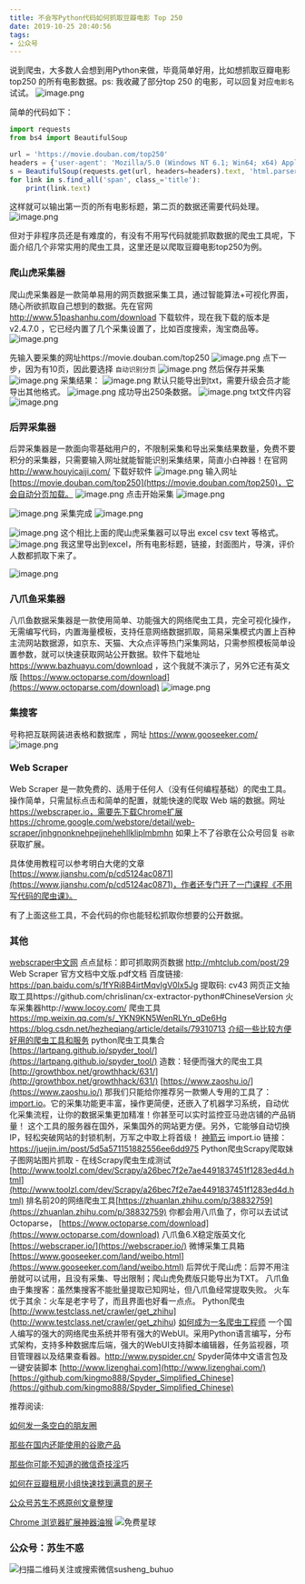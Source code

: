 ```yaml
---
title: 不会写Python代码如何抓取豆瓣电影 Top 250
date: 2019-10-25 20:40:56
tags:
- 公众号
---
```


说到爬虫，大多数人会想到用Python来做，毕竟简单好用，比如想抓取豆瓣电影top250 的所有电影数据。ps: 我收藏了部分top 250 的电影，可以回复对应`电影名`试试。
![image.png](https://upload-images.jianshu.io/upload_images/17817191-643993ba0c3fcc65.png?imageMogr2/auto-orient/strip%7CimageView2/2/w/1240)


简单的代码如下：
```js
import requests
from bs4 import BeautifulSoup

url = 'https://movie.douban.com/top250'
headers = {'user-agent': 'Mozilla/5.0 (Windows NT 6.1; Win64; x64) AppleWebKit/537.36 (KHTML, like Gecko) Chrome/77.0.3865.120 Safari/537.36'}
s = BeautifulSoup(requests.get(url, headers=headers).text, 'html.parser')
for link in s.find_all('span', class_='title'):
    print(link.text)
```
这样就可以输出第一页的所有电影标题，第二页的数据还需要代码处理。
![image.png](https://upload-images.jianshu.io/upload_images/17817191-e3e7b853f0ad6c83.png?imageMogr2/auto-orient/strip%7CimageView2/2/w/1240)

但对于非程序员还是有难度的，有没有不用写代码就能抓取数据的爬虫工具呢，下面介绍几个非常实用的爬虫工具，这里还是以爬取豆瓣电影top250为例。


### 爬山虎采集器
爬山虎采集器是一款简单易用的网页数据采集工具，通过智能算法+可视化界面，随心所欲抓取自己想到的数据。先在官网 http://www.51pashanhu.com/download  下载软件，现在我下载的版本是 v2.4.7.0 ，它已经内置了几个采集设置了，比如百度搜索，淘宝商品等。
![image.png](https://upload-images.jianshu.io/upload_images/17817191-30b89e7606d9d82f.png?imageMogr2/auto-orient/strip%7CimageView2/2/w/1240)

先输入要采集的网址https://movie.douban.com/top250
![image.png](https://upload-images.jianshu.io/upload_images/17817191-cca7ce4b6ee97dd6.png?imageMogr2/auto-orient/strip%7CimageView2/2/w/1240)
点下一步，因为有10页，因此要选择 `自动识别分页`
![image.png](https://upload-images.jianshu.io/upload_images/17817191-f8e2bf10988ff2aa.png?imageMogr2/auto-orient/strip%7CimageView2/2/w/1240)
然后保存并采集
![image.png](https://upload-images.jianshu.io/upload_images/17817191-8d1515eb2c73c222.png?imageMogr2/auto-orient/strip%7CimageView2/2/w/1240)
采集结果：
![image.png](https://upload-images.jianshu.io/upload_images/17817191-5ff579bab310cd60.png?imageMogr2/auto-orient/strip%7CimageView2/2/w/1240)
默认只能导出到txt，需要升级会员才能导出其他格式。
![image.png](https://upload-images.jianshu.io/upload_images/17817191-a4b4718e7cac97a5.png?imageMogr2/auto-orient/strip%7CimageView2/2/w/1240)
成功导出250条数据。
![image.png](https://upload-images.jianshu.io/upload_images/17817191-903712556730ba1d.png?imageMogr2/auto-orient/strip%7CimageView2/2/w/1240)
txt文件内容
 ![image.png](https://upload-images.jianshu.io/upload_images/17817191-7d9ab8e462bf233f.png?imageMogr2/auto-orient/strip%7CimageView2/2/w/1240)

### 后羿采集器
后羿采集器是一款面向零基础用户的，不限制采集和导出采集结果数量，免费不要积分的采集器，只需要输入网址就能智能识别采集结果，简直小白神器！在官网 http://www.houyicaiji.com/ 下载好软件 
![image.png](https://upload-images.jianshu.io/upload_images/17817191-72e9251f885605fd.png?imageMogr2/auto-orient/strip%7CimageView2/2/w/1240)
输入网址[https://movie.douban.com/top250](https://movie.douban.com/top250)，它会自动分页加载。
![image.png](https://upload-images.jianshu.io/upload_images/17817191-a6c08c18cf1b584d.png?imageMogr2/auto-orient/strip%7CimageView2/2/w/1240)
点击开始采集
![image.png](https://upload-images.jianshu.io/upload_images/17817191-866a28ace3ab9b0b.png?imageMogr2/auto-orient/strip%7CimageView2/2/w/1240)

![image.png](https://upload-images.jianshu.io/upload_images/17817191-a0a22c1758e2e576.png?imageMogr2/auto-orient/strip%7CimageView2/2/w/1240)
采集完成
![image.png](https://upload-images.jianshu.io/upload_images/17817191-4f3b1fa0257f1aaf.png?imageMogr2/auto-orient/strip%7CimageView2/2/w/1240)

![image.png](https://upload-images.jianshu.io/upload_images/17817191-278b33388d9bbbef.png?imageMogr2/auto-orient/strip%7CimageView2/2/w/1240)
这个相比上面的爬山虎采集器可以导出 excel csv text 等格式。
![image.png](https://upload-images.jianshu.io/upload_images/17817191-dca0ceb1c28de2a1.png?imageMogr2/auto-orient/strip%7CimageView2/2/w/1240)
我这里导出到excel，所有电影标题，链接，封面图片，导演，评价人数都抓取下来了。

![image.png](https://upload-images.jianshu.io/upload_images/17817191-741aa1f11f1bb43d.png?imageMogr2/auto-orient/strip%7CimageView2/2/w/1240)

### 八爪鱼采集器
八爪鱼数据采集器是一款使用简单、功能强大的网络爬虫工具，完全可视化操作，无需编写代码，内置海量模板，支持任意网络数据抓取，简易采集模式内置上百种主流网站数据源，如京东、天猫、大众点评等热门采集网站，只需参照模板简单设置参数，就可以快速获取网站公开数据。软件下载地址 https://www.bazhuayu.com/download ，这个我就不演示了，另外它还有英文版 [https://www.octoparse.com/download](https://www.octoparse.com/download)
![image.png](https://upload-images.jianshu.io/upload_images/17817191-47a658ea735eb155.png?imageMogr2/auto-orient/strip%7CimageView2/2/w/1240)

 
### 集搜客
号称把互联网装进表格和数据库 ，网址 https://www.gooseeker.com/
![image.png](https://upload-images.jianshu.io/upload_images/17817191-b5e81b0ca680a4b1.png?imageMogr2/auto-orient/strip%7CimageView2/2/w/1240)

### Web Scraper
Web Scraper 是一款免费的、适用于任何人（没有任何编程基础）的爬虫工具。操作简单，只需鼠标点击和简单的配置，就能快速的爬取 Web 端的数据。网址 https://webscraper.io，需要先下载Chrome扩展 https://chrome.google.com/webstore/detail/web-scraper/jnhgnonknehpejjnehehllkliplmbmhn 如果上不了谷歌在公众号回复 `谷歌 `获取扩展。

具体使用教程可以参考明白大佬的文章[https://www.jianshu.com/p/cd5124ac0871](https://www.jianshu.com/p/cd5124ac0871)，作者还专门开了一门课程《不用写代码的爬虫课》。


有了上面这些工具，不会代码的你也能轻松抓取你想要的公开数据。

### 其他
[webscraper中文网](http://www.iwebscraper.com/)
点点鼠标：即可抓取网页数据  http://mhtclub.com/post/29
Web Scraper 官方文档中文版.pdf文档 百度链接: https://pan.baidu.com/s/1fYRi8B4irtMqvlgV0Ix5Jg 提取码: cv43
网页正文抽取工具https://github.com/chrislinan/cx-extractor-python#ChineseVersion
火车采集器http://www.locoy.com/
爬虫工具 https://mp.weixin.qq.com/s/_YKN9KN5WenRLYn_qDe6Hg     
https://blog.csdn.net/hezheqiang/article/details/79310713
[介绍一些比较方便好用的爬虫工具和服务](https://cloud.tencent.com/developer/article/1420944)
 python爬虫工具集合 [https://lartpang.github.io/spyder_tool/](https://lartpang.github.io/spyder_tool/)
造数：轻便而强大的爬虫工具 [http://growthbox.net/growthhack/631/](http://growthbox.net/growthhack/631/)
[https://www.zaoshu.io/](https://www.zaoshu.io/)
那我们只能给你推荐另一款懒人专用的工具了：[import.io](http://growthbox.net/growthhack/tag/import-io/ "浏览关于“import.io”的文章")。它的采集功能更丰富，操作更简便，还嵌入了机器学习系统，自动优化采集流程，让你的数据采集更加精准！你甚至可以实时监控亚马逊店铺的产品销量！
这个工具的服务器在国外，采集国外的网站更方便。另外，它能够自动切换IP，轻松突破网站的封锁机制，万军之中取上将首级！
[神箭云](https://www.shenjian.io/)
import.io
链接：https://juejin.im/post/5d5a571151882556ee6dd975
Python爬虫Scrapy爬取妹子图网站图片抓取 - 在线Scrapy爬虫生成测试 [http://www.toolzl.com/dev/Scrapy/a26bec7f2e7ae4491837451f1283ed4d.html](http://www.toolzl.com/dev/Scrapy/a26bec7f2e7ae4491837451f1283ed4d.html)
排名前20的网络爬虫工具[https://zhuanlan.zhihu.com/p/38832759](https://zhuanlan.zhihu.com/p/38832759)
你都会用八爪鱼了，你可以去试试Octoparse， [https://www.octoparse.com/download](https://www.octoparse.com/download)
 八爪鱼6.X稳定版英文化
[https://webscraper.io/](https://webscraper.io/)
 微博采集工具箱 [https://www.gooseeker.com/land/weibo.html](https://www.gooseeker.com/land/weibo.html)
后羿优于爬山虎：后羿不用注册就可以试用，且没有采集、导出限制；爬山虎免费版只能导出为TXT。
八爪鱼由于集搜客：虽然集搜客不能批量提取已知网址，但八爪鱼经常提取失败。
火车优于其余：火车是老字号了，而且界面也好看一点点。
Python爬虫 [http://www.testclass.net/crawler/get_zhihu]
(http://www.testclass.net/crawler/get_zhihu)
  [如何成为一名爬虫工程师](https://www.kawabangga.com/posts/2277 "Permalink to 如何成为一名爬虫工程师")
一个国人编写的强大的网络爬虫系统并带有强大的WebUI。采用Python语言编写，分布式架构，支持多种数据库后端，强大的WebUI支持脚本编辑器，任务监视器，项目管理器以及结果查看器。http://www.pyspider.cn/
Spyder简体中文语言包及一键安装脚本 [http://www.lizenghai.com](http://www.lizenghai.com/)
[https://github.com/kingmo888/Spyder_Simplified_Chinese](https://github.com/kingmo888/Spyder_Simplified_Chinese)

推荐阅读:

[如何发一条空白的朋友圈](https://mp.weixin.qq.com/s/Xz1m-mqtCcBF_4hmGCpkUQ)

[那些在国内还能使用的谷歌产品](https://mp.weixin.qq.com/s/NYrs5cluZgjvm85MXmiaKA)

[那些你可能不知道的微信奇技淫巧](https://mp.weixin.qq.com/s/eGDO0Y8el_dsEyriCoAgog)

[如何在豆瓣租房小组快速找到满意的房子](https://mp.weixin.qq.com/s/k5lBwiDzGgSU3fh2v2Rw9A)

[公众号苏生不惑原创文章整理](https://mp.weixin.qq.com/s/iL6WyI-TChtjZMuu5G5W8A)

[Chrome 浏览器扩展神器油猴](https://mp.weixin.qq.com/s/adJFh_9LH0N-vvvYaiQqXg)
![免费星球](https://upload-images.jianshu.io/upload_images/17817191-8ff6e00de5b0726e.png?imageMogr2/auto-orient/strip%7CimageView2/2/w/1240)
 
### 公众号：苏生不惑
 ![扫描二维码关注或搜索微信susheng_buhuo](https://upload-images.jianshu.io/upload_images/17817191-6e0079f95d4c0338.jpg?imageMogr2/auto-orient/strip%7CimageView2/2/w/1240)


